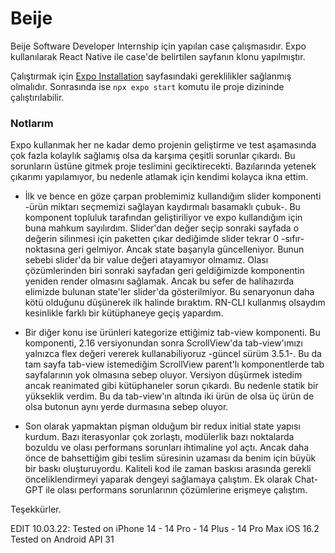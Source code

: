 # Beije

Beije Software Developer Internship için yapılan case çalışmasıdır. Expo kullanılarak React Native ile case'de belirtilen sayfanın klonu yapılmıştır.

Çalıştırmak için [Expo Installation](https://docs.expo.dev/get-started/installation/) sayfasındaki gereklilikler sağlanmış olmalıdır. Sonrasında ise `npx expo start` komutu ile proje dizininde çalıştırılabilir.

### Notlarım

Expo kullanmak her ne kadar demo projenin geliştirme ve test aşamasında çok fazla kolaylık sağlamış olsa da karşıma çeşitli sorunlar çıkardı. Bu sorunların üstüne gitmek proje teslimini geciktirecekti. Bazılarında yetenek çıkarımı yapılamıyor, bu nedenle atlamak için kendimi kolayca ikna ettim.

- İlk ve bence en göze çarpan problemimiz kullandığım slider komponenti -ürün miktarı seçmemizi sağlayan kaydırmalı basamaklı çubuk-. Bu komponent topluluk tarafından geliştiriliyor ve expo kullandığım için buna mahkum sayılırdım. Slider'dan değer seçip sonraki sayfada o değerin silinmesi için paketten çıkar dediğimde slider tekrar 0 -sıfır- noktasına geri gelmiyor. Ancak state başarıyla güncelleniyor. Bunun sebebi slider'da bir value değeri atayamıyor olmamız. Olası çözümlerinden biri sonraki sayfadan geri geldiğimizde komponentin yeniden render olmasını sağlamak. Ancak bu sefer de halihazırda elimizde bulunan state'ler slider'da gösterilmiyor. Bu senaryonun daha kötü olduğunu düşünerek ilk halinde bıraktım. RN-CLI kullanmış olsaydım kesinlikle farklı bir kütüphaneye geçiş yapardım.

- Bir diğer konu ise ürünleri kategorize ettiğimiz tab-view komponenti. Bu komponenti, 2.16 versiyonundan sonra ScrollView'da tab-view'ımızı yalnızca flex değeri vererek kullanabiliyoruz -güncel sürüm 3.5.1-. Bu da tam sayfa tab-view istemediğim ScrollView parent'lı komponentlerde tab sayfalarının yok olmasına sebep oluyor. Versiyon düşürmek istedim ancak reanimated gibi kütüphaneler sorun çıkardı. Bu nedenle statik bir yükseklik verdim. Bu da tab-view'ın altında iki ürün de olsa üç ürün de olsa butonun aynı yerde durmasına sebep oluyor.

- Son olarak yapmaktan pişman olduğum bir redux initial state yapısı kurdum. Bazı iterasyonlar çok zorlaştı, modülerlik bazı noktalarda bozuldu ve olası performans sorunları ihtimaline yol açtı. Ancak daha önce de bahsettiğim gibi teslim süresinin uzaması da benim için büyük bir baskı oluşturuyordu. Kaliteli kod ile zaman baskısı arasında gerekli önceliklendirmeyi yaparak dengeyi sağlamaya çalıştım. Ek olarak Chat-GPT ile olası performans sorunlarının çözümlerine erişmeye çalıştım.

Teşekkürler.

EDIT 10.03.22:
Tested on iPhone 14 - 14 Pro - 14 Plus - 14 Pro Max iOS 16.2
Tested on Android API 31
